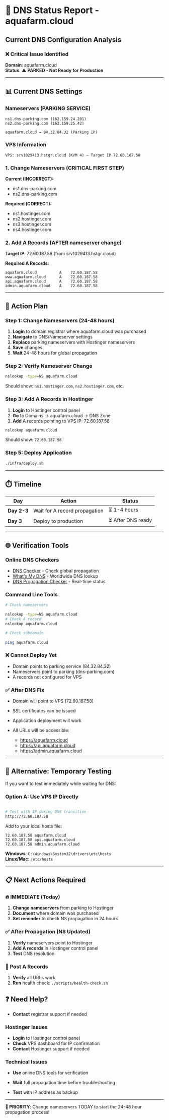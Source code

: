 # 🚨 DNS Status Report - aquafarm.cloud

## Current DNS Configuration Analysis

### ❌ Critical Issue Identified

**Domain**: aquafarm.cloud  
**Status**: ⚠️ **PARKED - Not Ready for Production**

---

## 📊 Current DNS Settings

### Nameservers (PARKING SERVICE)

```text
ns1.dns-parking.com (162.159.24.201)
ns2.dns-parking.com (162.159.25.42)
```

```text
aquafarm.cloud → 84.32.84.32 (Parking IP)
```

### VPS Information

```text
VPS: srv1029413.hstgr.cloud (KVM 4) – Target IP 72.60.187.58
```

### 1. Change Nameservers (CRITICAL FIRST STEP)

**Current (INCORRECT):**

- ns1.dns-parking.com
- ns2.dns-parking.com

**Required (CORRECT):**

- ns1.hostinger.com
- ns2.hostinger.com
- ns3.hostinger.com
- ns4.hostinger.com

### 2. Add A Records (AFTER nameserver change)

**Target IP**: 72.60.187.58 (from srv1029413.hstgr.cloud)

**Required A Records:**

```text
aquafarm.cloud          A    72.60.187.58
www.aquafarm.cloud      A    72.60.187.58
api.aquafarm.cloud      A    72.60.187.58
admin.aquafarm.cloud    A    72.60.187.58
```

---

## 🎯 Action Plan

### Step 1: Change Nameservers (24-48 hours)

1. **Login** to domain registrar where aquafarm.cloud was purchased
2. **Navigate** to DNS/Nameserver settings
3. **Replace** parking nameservers with Hostinger nameservers
4. **Save** changes
5. **Wait** 24-48 hours for global propagation

### Step 2: Verify Nameserver Change

```bash
nslookup -type=NS aquafarm.cloud
```

Should show: `ns1.hostinger.com`, `ns2.hostinger.com`, etc.

### Step 3: Add A Records in Hostinger

1. **Login** to Hostinger control panel
2. **Go** to Domains → aquafarm.cloud → DNS Zone
3. **Add** A records pointing to VPS IP: 72.60.187.58


```bash
nslookup aquafarm.cloud
```

Should show: `72.60.187.58`

### Step 5: Deploy Application

```bash
./infra/deploy.sh
```

---

## ⏱️ Timeline

| Day | Action | Status |
|-----|--------|--------|
| **Day 2-3** | Wait for A record propagation | ⏳ 1-4 hours |
| **Day 3** | Deploy to production | ⏳ After DNS ready |

---

## 🌐 Verification Tools

### Online DNS Checkers

- [DNS Checker](https://dnschecker.org/) - Check global propagation
- [What's My DNS](https://www.whatsmydns.net/) - Worldwide DNS lookup
- [DNS Propagation Checker](https://dnspropagation.net/) - Real-time status

### Command Line Tools

```bash
# Check nameservers
 
nslookup -type=NS aquafarm.cloud
# Check A record
nslookup aquafarm.cloud

# Check subdomain
 
ping aquafarm.cloud
```

### ❌ Cannot Deploy Yet

- Domain points to parking service (84.32.84.32)
- Nameservers point to parking (dns-parking.com)
- A records not configured for VPS

### ✅ After DNS Fix

- Domain will point to VPS (72.60.187.58)
- SSL certificates can be issued
- Application deployment will work
- All URLs will be accessible:
  
  - <https://aquafarm.cloud>
  - <https://api.aquafarm.cloud>
  - <https://admin.aquafarm.cloud>

 
---

## 🔧 Alternative: Temporary Testing

If you want to test immediately while waiting for DNS:

### Option A: Use VPS IP Directly

```bash
 
# Test with IP during DNS transition
http://72.60.187.58
```

Add to your local hosts file:

```text
72.60.187.58 aquafarm.cloud
72.60.187.58 api.aquafarm.cloud
72.60.187.58 admin.aquafarm.cloud
```

**Windows**: `C:\Windows\System32\drivers\etc\hosts`  
**Linux/Mac**: `/etc/hosts`

---

## 📋 Next Actions Required

### 🔥 IMMEDIATE (Today)

1. **Change nameservers** from parking to Hostinger
2. **Document** where domain was purchased
3. **Set reminder** to check NS propagation in 24 hours

### ✅ After Propagation (NS Updated)

1. **Verify** nameservers point to Hostinger
2. **Add A records** in Hostinger control panel
3. **Test** DNS resolution

### 🔄 Post A Records

1. **Verify** all URLs work
2. **Run** health check: `./scripts/health-check.sh`

## ❓ Need Help?

- **Contact** registrar support if needed

### Hostinger Issues

- **Login** to Hostinger control panel
- **Check** VPS dashboard for IP confirmation
- **Contact** Hostinger support if needed

### Technical Issues

- **Use** online DNS tools for verification
- **Wait** full propagation time before troubleshooting


- **Test** with IP address as backup

---

**🎯 PRIORITY**: Change nameservers TODAY to start the 24-48 hour propagation process!
